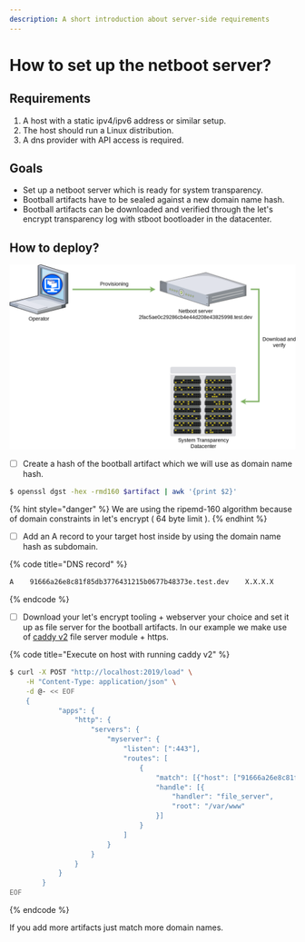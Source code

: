 ```yaml
---
description: A short introduction about server-side requirements
---
```


# How to set up the netboot server?

## Requirements

1. A host with a static ipv4/ipv6 address or similar setup.
2. The host should run a Linux distribution.
3. A dns provider with API access is required.

## Goals

* Set up a netboot server which is ready for system transparency.
* Bootball artifacts have to be sealed against a new domain name hash.
* Bootball artifacts can be downloaded and verified through the let's encrypt transparency log with stboot bootloader in the datacenter.

## How to deploy?

![](../.gitbook/assets/netboot%20%282%29.png)



 

* [ ] Create a hash of the bootball artifact which we will use as domain name hash.

```bash
$ openssl dgst -hex -rmd160 $artifact | awk '{print $2}'
```

{% hint style="danger" %}
 We are using the ripemd-160 algorithm because of domain constraints in let's encrypt \( 64 byte limit \).
{% endhint %}

* [ ] Add an A record to your target host inside by using the domain name hash as subdomain.

{% code title="DNS record" %}
```bash
A    91666a26e8c81f85db3776431215b0677b48373e.test.dev    X.X.X.X
```
{% endcode %}

* [ ] Download your let's encrypt tooling + webserver your choice and set it up as file server for the bootball artifacts. In our example we make use of [caddy v2](https://github.com/caddyserver/caddy) file server module + https. 

{% code title="Execute on host with running caddy v2" %}
```bash
$ curl -X POST "http://localhost:2019/load" \
    -H "Content-Type: application/json" \
    -d @- << EOF
    {
			"apps": {
				"http": {
					"servers": {
						"myserver": {
							"listen": [":443"],
							"routes": [
								{
									"match": [{"host": ["91666a26e8c81f85db3776431215b0677b48373e.test.dev"]}],
									"handle": [{
										"handler": "file_server",
										"root": "/var/www"
									}]
								}
							]
						}
					}
				}
			}
		}
EOF
```
{% endcode %}

If you add more artifacts just match more domain names.

